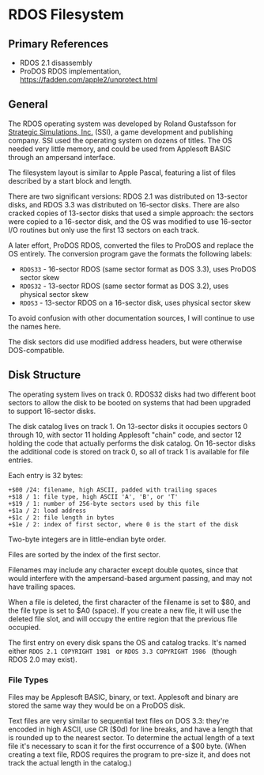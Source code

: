# RDOS Filesystem #

## Primary References ##

 - RDOS 2.1 disassembly
 - ProDOS RDOS implementation, https://fadden.com/apple2/unprotect.html

## General ##

The RDOS operating system was developed by Roland Gustafsson for
[Strategic Simulations, Inc.](https://en.wikipedia.org/wiki/Strategic_Simulations) (SSI),
a game development and publishing company.  SSI used the operating system on dozens of titles.
The OS needed very little memory, and could be used from Applesoft BASIC through an ampersand
interface.

The filesystem layout is similar to Apple Pascal, featuring a list of files described by a
start block and length.

There are two significant versions: RDOS 2.1 was distributed on 13-sector disks, and RDOS 3.3
was distributed on 16-sector disks.  There are also cracked copies of 13-sector disks that used
a simple approach: the sectors were copied to a 16-sector disk, and the OS was modified to use
16-sector I/O routines but only use the first 13 sectors on each track.

A later effort, ProDOS RDOS, converted the files to ProDOS and replace the OS entirely.  The
conversion program gave the formats the following labels:

 - `RDOS33` - 16-sector RDOS (same sector format as DOS 3.3), uses ProDOS sector skew
 - `RDOS32` - 13-sector RDOS (same sector format as DOS 3.2), uses physical sector skew
 - `RDOS3` - 13-sector RDOS on a 16-sector disk, uses physical sector skew

To avoid confusion with other documentation sources, I will continue to use the names here.

The disk sectors did use modified address headers, but were otherwise DOS-compatible.

## Disk Structure ##

The operating system lives on track 0.  RDOS32 disks had two different boot sectors to allow
the disk to be booted on systems that had been upgraded to support 16-sector disks.

The disk catalog lives on track 1.  On 13-sector disks it occupies sectors 0 through 10, with
sector 11 holding Applesoft "chain" code, and sector 12 holding the code that actually performs
the disk catalog.  On 16-sector disks the additional code is stored on track 0, so all of track 1
is available for file entries.

Each entry is 32 bytes:
```
+$00 /24: filename, high ASCII, padded with trailing spaces
+$18 / 1: file type, high ASCII 'A', 'B', or 'T'
+$19 / 1: number of 256-byte sectors used by this file
+$1a / 2: load address
+$1c / 2: file length in bytes
+$1e / 2: index of first sector, where 0 is the start of the disk
```
Two-byte integers are in little-endian byte order.

Files are sorted by the index of the first sector.

Filenames may include any character except double quotes, since that would interfere with the
ampersand-based argument passing, and may not have trailing spaces.

When a file is deleted, the first character of the filename is set to $80, and the file type is
set to $A0 (space).  If you create a new file, it will use the deleted file slot, and will
occupy the entire region that the previous file occupied.

The first entry on every disk spans the OS and catalog tracks.  It's named either
`RDOS 2.1 COPYRIGHT 1981 ` or `RDOS 3.3 COPYRIGHT 1986 ` (though RDOS 2.0 may exist).

### File Types ###

Files may be Applesoft BASIC, binary, or text.  Applesoft and binary are stored the same way they
would be on a ProDOS disk.

Text files are very similar to sequential text files on DOS 3.3: they're encoded in high ASCII,
use CR ($0d) for line breaks, and have a length that is rounded up to the nearest sector.  To
determine the actual length of a text file it's necessary to scan it for the first occurrence of
a $00 byte.  (When creating a text file, RDOS requires the program to pre-size it, and does not
track the actual length in the catalog.)
